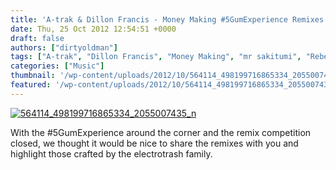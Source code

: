 ```yaml
---
title: 'A-trak & Dillon Francis - Money Making #5GumExperience Remixes'
date: Thu, 25 Oct 2012 12:54:51 +0000
draft: false
authors: ["dirtyoldman"]
tags: ["A-trak", "Dillon Francis", "Money Making", "mr sakitumi", "Rebel Clef", "remix", "sibot", "women who kill"]
categories: ["Music"]
thumbnail: '/wp-content/uploads/2012/10/564114_498199716865334_2055007435_n-150x150.jpg'
featured: '/wp-content/uploads/2012/10/564114_498199716865334_2055007435_n-304x190.jpg'
---
```


[![](/wp-content/uploads/2012/10/564114_498199716865334_2055007435_n-e1351073165173.jpg "564114_498199716865334_2055007435_n")](/2012/10/24/win-tickets-to-the-next-5gumexperience/564114_498199716865334_2055007435_n/)

With the #5GumExperience around the corner and the remix competition closed, we thought it would be nice to share the remixes with you and highlight those crafted by the electrotrash family.

